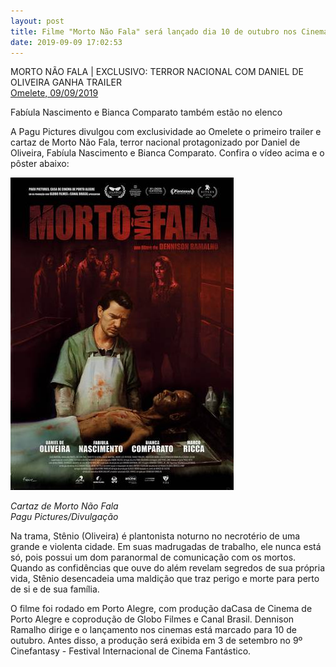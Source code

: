 ```yaml
---
layout: post
title: Filme "Morto Não Fala" será lançado dia 10 de outubro nos Cinemas
date: 2019-09-09 17:02:53
---
```

MORTO NÃO FALA | EXCLUSIVO: TERROR NACIONAL COM DANIEL DE OLIVEIRA GANHA TRAILER\
[Omelete, 09/09/2019](https://www.omelete.com.br/filmes/morto-nao-fala-terror-nacional-com-daniel-de-oliveira-ganha-trailer)

[](https://www.omelete.com.br/filmes/morto-nao-fala-terror-nacional-com-daniel-de-oliveira-ganha-trailer)Fabíula Nascimento e Bianca Comparato também estão no elenco

A Pagu Pictures divulgou com exclusividade ao Omelete o primeiro trailer e cartaz de Morto Não Fala, terror nacional protagonizado por Daniel de Oliveira, Fabíula Nascimento e Bianca Comparato. Confira o vídeo acima e o pôster abaixo:

![](/uploads/mnf-cartaz.jpg)

*Cartaz de Morto Não Fala*\
*Pagu Pictures/Divulgação*

Na trama, Stênio (Oliveira) é plantonista noturno no necrotério de uma grande e violenta cidade. Em suas madrugadas de trabalho, ele nunca está só, pois possui um dom paranormal de comunicação com os mortos. Quando as confidências que ouve do além revelam segredos de sua própria vida, Stênio desencadeia uma maldição que traz perigo e morte para perto de si e de sua família.

O filme foi rodado em Porto Alegre, com produção daCasa de Cinema de Porto Alegre e coprodução de Globo Filmes e Canal Brasil. Dennison Ramalho dirige e o lançamento nos cinemas está marcado para 10 de outubro. Antes disso, a produção será exibida em 3 de setembro no 9º Cinefantasy - Festival Internacional de Cinema Fantástico.